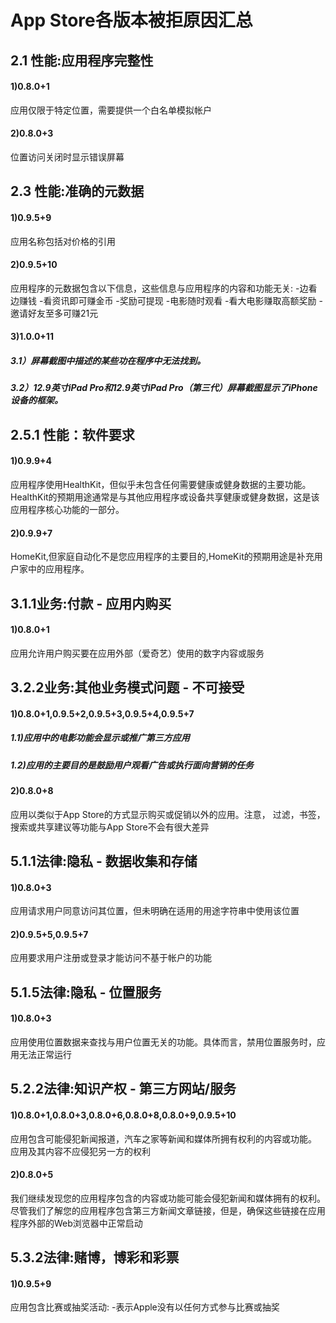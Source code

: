 # App Store各版本被拒原因汇总
## 2.1 性能:应用程序完整性
#### 1)0.8.0+1 
 应用仅限于特定位置，需要提供一个白名单模拟帐户
#### 2)0.8.0+3
 位置访问关闭时显示错误屏幕
## 2.3 性能:准确的元数据

#### 1)0.9.5+9
 应用名称包括对价格的引用
#### 2)0.9.5+10
应用程序的元数据包含以下信息，这些信息与应用程序的内容和功能无关:
-边看边赚钱 -看资讯即可赚金币 -奖励可提现 -电影随时观看 -看大电影赚取高额奖励 -邀请好友至多可赚21元 
#### 3)1.0.0+11
##### 3.1）屏幕截图中描述的某些功在程序中无法找到。
#####    3.2）12.9英寸iPad Pro和12.9英寸iPad Pro（第三代）屏幕截图显示了iPhone设备的框架。   

## 2.5.1 性能：软件要求
#### 1)0.9.9+4
应用程序使用HealthKit，但似乎未包含任何需要健康或健身数据的主要功能。
HealthKit的预期用途通常是与其他应用程序或设备共享健康或健身数据，这是该应用程序核心功能的一部分。
#### 2)0.9.9+7
HomeKit,但家庭自动化不是您应用程序的主要目的,HomeKit的预期用途是补充用户家中的应用程序。

## 3.1.1业务:付款 - 应用内购买
#### 1)0.8.0+1 
应用允许用户购买要在应用外部（爱奇艺）使用的数字内容或服务
## 3.2.2业务:其他业务模式问题 - 不可接受 
#### 1)0.8.0+1,0.9.5+2,0.9.5+3,0.9.5+4,0.9.5+7
##### 1.1)应用中的电影功能会显示或推广第三方应用
##### 1.2)应用的主要目的是鼓励用户观看广告或执行面向营销的任务
#### 2)0.8.0+8
应用以类似于App Store的方式显示购买或促销以外的应用。注意， 过滤，书签，搜索或共享建议等功能与App Store不会有很大差异 
 
## 5.1.1法律:隐私 - 数据收集和存储
#### 1)0.8.0+3
应用请求用户同意访问其位置，但未明确在适用的用途字符串中使用该位置
#### 2)0.9.5+5,0.9.5+7
应用要求用户注册或登录才能访问不基于帐户的功能

## 5.1.5法律:隐私 - 位置服务
#### 1)0.8.0+3
应用使用位置数据来查找与用户位置无关的功能。具体而言，禁用位置服务时，应用无法正常运行
## 5.2.2法律:知识产权 - 第三方网站/服务 
#### 1)0.8.0+1,0.8.0+3,0.8.0+6,0.8.0+8,0.8.0+9,0.9.5+10
应用包含可能侵犯新闻报道，汽车之家等新闻和媒体所拥有权利的内容或功能。
应用及其内容不应侵犯另一方的权利
#### 2)0.8.0+5
我们继续发现您的应用程序包含的内容或功能可能会侵犯新闻和媒体拥有的权利。 尽管我们了解您的应用程序包含第三方新闻文章链接，但是，确保这些链接在应用程序外部的Web浏览器中正常启动

## 5.3.2法律:赌博，博彩和彩票 
#### 1)0.9.5+9
应用包含比赛或抽奖活动: -表示Apple没有以任何方式参与比赛或抽奖 






